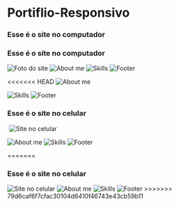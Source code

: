 # Portiflio-Responsivo

### Esse é o site no computador

### Esse é o site no computador
<img src="/img/site.png" alt="Foto do site">
<img src="img/sobre_pc.png" alt="About me">
<img src="img/skills_pc.png" alt="Skills">
<img src="img/rodape_pc.png" alt="Footer">

<<<<<<< HEAD
<img src="img/sobre_pc.png" alt="About me">

<img src="img/skills_pc.png" alt="Skills">

<img src="img/rodape_pc.png" alt="Footer">





### Esse é o site no celular

​                                            <img src="img/site_mobile.png" alt="Site no celular"> 

<img src="img/sobre_mobile.jpeg" alt="About me">

<img src="img/skills_mobile.jpeg" alt="Skills">

<img src="img/rodape_mobile.jpeg" alt="Footer">

=======
### Esse é o site no celular
<img src="img/site_mobile.png" alt="Site no celular">
<img src="img/sobre_mobile.jpeg" alt="About me">
<img src="img/skills_mobile.jpeg" alt="Skills">
<img src="img/rodape_mobile.jpeg" alt="Footer">
>>>>>>> 79d6caf6f7cfac30104d6410f46743e43cb59b11
